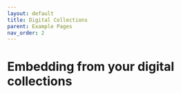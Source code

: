 ```yaml
---
layout: default
title: Digital Collections
parent: Example Pages
nav_order: 2
---
```

# Embedding from your digital collections
